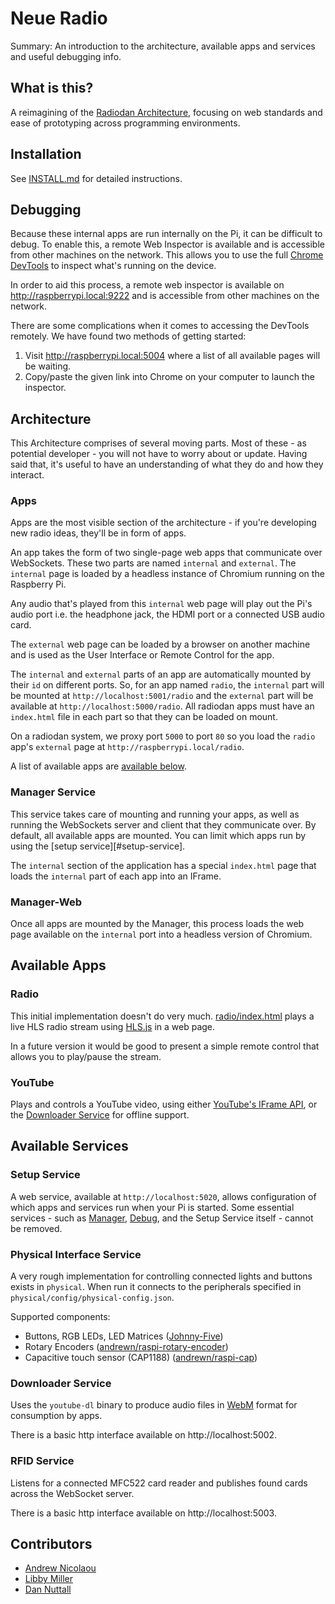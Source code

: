 # Neue Radio

Summary: An introduction to the architecture, available apps and services and useful debugging info.

## What is this?

A reimagining of the [Radiodan Architecture](http://radiodan.net), focusing on
web standards and ease of prototyping across programming environments.

## Installation

See [INSTALL.md](docs/INSTALL.md) for detailed instructions.

## Debugging

Because these internal apps are run internally on the Pi, it can be difficult to
debug. To enable this, a remote Web Inspector is available and is accessible from other machines on the network. This allows you to use the full [Chrome
DevTools](https://developers.google.com/web/tools/chrome-devtools/) to inspect
what's running on the device.

In order to aid this process, a remote web inspector is available on
http://raspberrypi.local:9222 and is accessible from other machines on the
network.

There are some complications when it comes to accessing the DevTools remotely.
We have found two methods of getting started:

1.  Visit http://raspberrypi.local:5004 where a list of all available pages will
    be waiting.
2.  Copy/paste the given link into Chrome on your computer to launch the
    inspector.

## Architecture

This Architecture comprises of several moving parts. Most of these - as
potential developer - you will not have to worry about or update. Having said
that, it's useful to have an understanding of what they do and how they
interact.

### Apps

Apps are the most visible section of the architecture - if you're developing
new radio ideas, they'll be in form of apps.

An app takes the form of two single-page web apps that communicate over
WebSockets. These two parts are named `internal` and `external`. The `internal`
page is loaded by a headless instance of Chromium running on the Raspberry Pi.

Any audio that's played from this `internal` web page will play out the Pi's
audio port i.e. the headphone jack, the HDMI port or a connected USB audio
card.

The `external` web page can be loaded by a browser on another machine and is
used as the User Interface or Remote Control for the app.

The `internal` and `external` parts of an app are automatically mounted by
their `id` on different ports. So, for an app named `radio`, the `internal`
part will be mounted at `http://localhost:5001/radio` and the `external` part
will be available at `http://localhost:5000/radio`. All radiodan apps must have
an `index.html` file in each part so that they can be loaded on mount.

On a radiodan system, we proxy port `5000` to port `80` so you load the `radio`
app's `external` page at `http://raspberrypi.local/radio`.

A list of available apps are [available below](#available-apps).

### Manager Service

This service takes care of mounting and running your apps, as well as running
the WebSockets server and client that they communicate over. By default, all
available apps are mounted. You can limit which apps run by using the [setup
service][#setup-service].

The `internal` section of the application has a special `index.html` page that
loads the `internal` part of each app into an IFrame.

### Manager-Web

Once all apps are mounted by the Manager, this process loads the web page
available on the `internal` port into a headless version of Chromium.

## Available Apps

### Radio

This initial implementation doesn't do very much.
[radio/index.html](radio/index.html) plays a live HLS radio stream using
[HLS.js](https://github.com/dailymotion/hls.js) in a web page.

In a future version it would be good to present a simple remote control that
allows you to play/pause the stream.

### YouTube

Plays and controls a YouTube video, using either [YouTube's IFrame
API](https://developers.google.com/youtube/iframe_api_reference), or the
[Downloader Service](#downloader-service) for offline support.

## Available Services

### Setup Service

A web service, available at `http://localhost:5020`, allows configuration of
which apps and services run when your Pi is started. Some essential services -
such as [Manager](#manager-service), [Debug](#debug-service), and the Setup
Service itself - cannot be removed.

### Physical Interface Service

A very rough implementation for controlling connected lights and buttons exists
in `physical`. When run it connects to the peripherals specified in
`physical/config/physical-config.json`.

Supported components:

* Buttons, RGB LEDs, LED Matrices ([Johnny-Five](http://johnny-five.io))
* Rotary Encoders ([andrewn/raspi-rotary-encoder](https://github.com/andrewn/raspi-rotary-encoder))
* Capacitive touch sensor (CAP1188) ([andrewn/raspi-cap](https://github.com/andrewn/raspi-cap))

### Downloader Service

Uses the `youtube-dl` binary to produce audio files in
[WebM](https://www.webmproject.org/) format for consumption by apps.

There is a basic http interface available on http://localhost:5002.

### RFID Service

Listens for a connected MFC522 card reader and publishes found cards across the
WebSocket server.

There is a basic http interface available on http://localhost:5003.

## Contributors

* [Andrew Nicolaou](https://github.com/andrewn)
* [Libby Miller](https://github.com/libbymiller)
* [Dan Nuttall](https://github.com/pixelblend)
